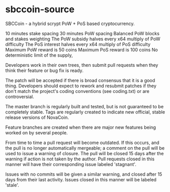 # sbccoin-source
SBCCoin - a hybrid scrypt PoW + PoS based cryptocurrency.

10 minutes stake spacing 30 minutes PoW spacing Balanced PoW blocks and stakes weighting The PoW subsidy halves every x64 multiply of PoW difficulty The PoS interest halves every x64 multiply of PoS difficulty Maximum PoW reward is 50 coins Maximum PoS reward is 100 coins No deterministic limit of the supply,

Developers work in their own trees, then submit pull requests when they think their feature or bug fix is ready.

The patch will be accepted if there is broad consensus that it is a good thing. Developers should expect to rework and resubmit patches if they don't match the project's coding conventions (see coding.txt) or are controversial.

The master branch is regularly built and tested, but is not guaranteed to be completely stable. Tags are regularly created to indicate new official, stable release versions of NovaCoin.

Feature branches are created when there are major new features being worked on by several people.

From time to time a pull request will become outdated. If this occurs, and the pull is no longer automatically mergeable; a comment on the pull will be used to issue a warning of closure. The pull will be closed 15 days after the warning if action is not taken by the author. Pull requests closed in this manner will have their corresponding issue labeled 'stagnant'.

Issues with no commits will be given a similar warning, and closed after 15 days from their last activity. Issues closed in this manner will be labeled 'stale'.
